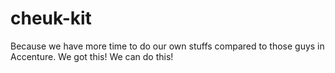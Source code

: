 # cheuk-kit

Because we have more time to do our own stuffs compared to those guys in Accenture. We got this! We can do this!
